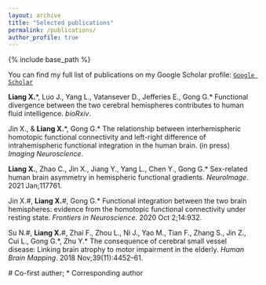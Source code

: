 ```yaml
---
layout: archive
title: "Selected publications"
permalink: /publications/
author_profile: true
---
```



{% include base_path %}

You can find my full list of publications on my Google Scholar profile: [`Google Scholar`](https://scholar.google.com/citations?user=pJqylw4AAAAJ&hl=zh-TW&authuser=1)

**Liang X.**\*, Luo J., Yang L., Vatansever D., Jefferies E., Gong G.\* Functional divergence between the two cerebral hemispheres contributes to human fluid intelligence. *bioRxiv*.

Jin X., & **Liang X.**\*, Gong G.\* The relationship between interhemispheric homotopic functional connectivity and left-right difference of intrahemispheric functional integration in the human brain. (in press) *Imaging Neuroscience*.

**Liang X.**, Zhao C., Jin X., Jiang Y., Yang L., Chen Y., Gong G.\* Sex-related human brain asymmetry in hemispheric functional gradients. *NeuroImage*. 2021 Jan;117761. 

Jin X.\#, **Liang X.**\#, Gong G.\* Functional integration between the two brain hemispheres: evidence from the homotopic functional connectivity under resting state. *Frontiers in Neuroscience*. 2020 Oct 2;14:932. 

Su N.\#, **Liang X.**\#, Zhai F., Zhou L., Ni J., Yao M., Tian F., Zhang S., Jin Z., Cui L., Gong G.\*, Zhu Y.\* The consequence of cerebral small vessel disease: Linking brain atrophy to motor impairment in the elderly. *Human Brain Mapping*. 2018 Nov;39(11):4452–61. 

\# Co-first auther; \* Corresponding author


